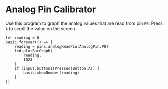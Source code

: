 # Analog Pin Calibrator

Use this program to graph the analog values that are read from pin ``P0``.
Press ``A`` to scroll the value on the screen.

```blocks
let reading = 0
basic.forever(() => {
    reading = pins.analogReadPin(AnalogPin.P0)
    led.plotBarGraph(
        reading,
        1023
    )
    if (input.buttonIsPressed(Button.A)) {
        basic.showNumber(reading)
    }
})
```
